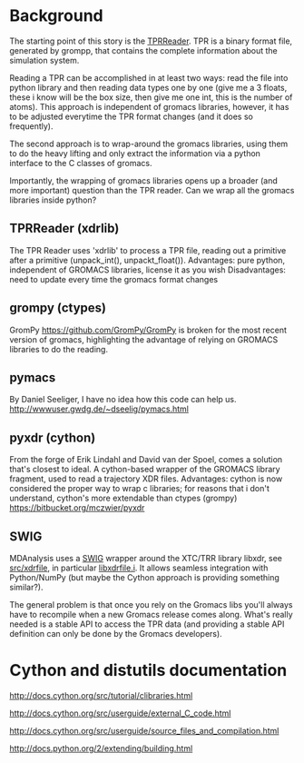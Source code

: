 # Background #

The starting point of this story is the [TPRReader](http://code.google.com/p/mdanalysis/wiki/TPRReaderDevelopment). TPR is a binary format file, generated by grompp, that contains the complete information about the simulation system.

Reading a TPR can be accomplished in at least two ways: read the file into python library and then reading data types one by one (give me a 3 floats, these i know will be the box size, then give me one int, this is the number of atoms). This approach is independent of gromacs libraries, however, it has to be adjusted everytime the TPR format changes (and it does so frequently).

The second approach is to wrap-around the gromacs libraries, using them to do the heavy lifting and only extract the information via a python interface to the C classes of gromacs.

Importantly, the wrapping of gromacs libraries opens up a broader (and more important) question than the TPR reader. Can we wrap all the gromacs libraries inside python?

## TPRReader (xdrlib) ##
The TPR Reader uses 'xdrlib' to process a TPR file, reading out a primitive after a primitive (unpack\_int(), unpackt\_float()).
Advantages: pure python, independent of GROMACS libraries, license it as you wish
Disadvantages: need to update every time the gromacs format changes

## grompy (ctypes) ##
GromPy https://github.com/GromPy/GromPy is broken for the most recent version of gromacs, highlighting the advantage of relying on GROMACS libraries to do the reading.

## pymacs ##
By Daniel Seeliger, I have no idea how this code can help us.
http://wwwuser.gwdg.de/~dseelig/pymacs.html

## pyxdr (cython) ##
From the forge of Erik Lindahl and  David van der Spoel, comes a solution that's closest to ideal. A cython-based wrapper of the GROMACS library fragment, used to read a trajectory XDR files.
Advantages: cython is now considered the proper way to wrap c libraries; for reasons that i don't understand, cython's more extendable than ctypes (grompy)
https://bitbucket.org/mczwier/pyxdr

## SWIG ##
MDAnalysis uses a [SWIG](http://www.swig.org/) wrapper around the XTC/TRR library libxdr, see [src/xdrfile](https://code.google.com/p/mdanalysis/source/browse/package?name=develop#package%2Fsrc%2Fxdrfile), in particular [libxdrfile.i](https://code.google.com/p/mdanalysis/source/browse/package/src/xdrfile/libxdrfile.i?name=develop). It allows seamless integration with Python/NumPy (but maybe the Cython approach is providing something similar?).

The general problem is that once you rely on the Gromacs libs you'll always have to recompile when a new Gromacs release comes along. What's really needed is a stable API to access the TPR data (and providing a stable API definition can only be done by the Gromacs developers).

# Cython and distutils documentation #
http://docs.cython.org/src/tutorial/clibraries.html

http://docs.cython.org/src/userguide/external_C_code.html

http://docs.cython.org/src/userguide/source_files_and_compilation.html

http://docs.python.org/2/extending/building.html
